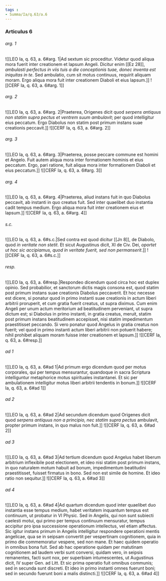 ```yaml
---
tags : 
- Summa/Ia/q.63/a.6
---
```


### Articulus 6

###### arg. 1
![[LEO Ia, q. 63, a. 6#arg. 1|Ad sextum sic proceditur. Videtur quod aliqua mora fuerit inter creationem et lapsum Angeli. Dicitur enim [[Ez 28]], *ambulasti perfectus in viis tuis a die conceptionis tuae, donec inventa est iniquitas in te*. Sed ambulatio, cum sit motus continuus, requirit aliquam moram. Ergo aliqua mora fuit inter creationem Diaboli et eius lapsum.]]
![[CERF Ia, q. 63, a. 6#arg. 1]]

###### arg. 2
![[LEO Ia, q. 63, a. 6#arg. 2|Praeterea, Origenes dicit quod *serpens antiquus non statim supra pectus et ventrem suum ambulavit*; per quod intelligitur eius peccatum. Ergo Diabolus non statim post primum instans suae creationis peccavit.]]
![[CERF Ia, q. 63, a. 6#arg. 2]]

###### arg. 3
![[LEO Ia, q. 63, a. 6#arg. 3|Praeterea, posse peccare commune est homini et Angelo. Fuit autem aliqua mora inter formationem hominis et eius peccatum. Ergo, pari ratione, fuit aliqua mora inter formationem Diaboli et eius peccatum.]]
![[CERF Ia, q. 63, a. 6#arg. 3]]

###### arg. 4
![[LEO Ia, q. 63, a. 6#arg. 4|Praeterea, aliud instans fuit in quo Diabolus peccavit, ab instanti in quo creatus fuit. Sed inter quaelibet duo instantia cadit tempus medium. Ergo aliqua mora fuit inter creationem eius et lapsum.]]
![[CERF Ia, q. 63, a. 6#arg. 4]]

###### s.c.
![[LEO Ia, q. 63, a. 6#s.c.|Sed contra est quod dicitur [[Jn 8]], de Diabolo, quod *in veritate non stetit*. Et sicut Augustinus dicit, XI de Civ. Dei, *oportet ut hoc sic accipiamus, quod in veritate fuerit, sed non permanserit*.]]
![[CERF Ia, q. 63, a. 6#s.c.]]

###### resp.
![[LEO Ia, q. 63, a. 6#resp.|Respondeo dicendum quod circa hoc est duplex opinio. Sed probabilior, et sanctorum dictis magis consona est, quod statim post primum instans suae creationis Diabolus peccaverit. Et hoc necesse est dicere, si ponatur quod in primo instanti suae creationis in actum liberi arbitrii proruperit, et cum gratia fuerit creatus, ut supra diximus. Cum enim Angeli per unum actum meritorium ad beatitudinem perveniant, ut supra dictum est; si Diabolus in primo instanti, in gratia creatus, meruit, statim post primum instans beatitudinem accepisset, nisi statim impedimentum praestitisset peccando. Si vero ponatur quod Angelus in gratia creatus non fuerit; vel quod in primo instanti actum liberi arbitrii non potuerit habere; nihil prohibet aliquam moram fuisse inter creationem et lapsum.]]
![[CERF Ia, q. 63, a. 6#resp.]]

###### ad 1
![[LEO Ia, q. 63, a. 6#ad 1|Ad primum ergo dicendum quod per motus corporales, qui per tempus mensurantur, quandoque in sacra Scriptura intelliguntur metaphorice motus spirituales instantanei. Et sic per ambulationem intelligitur motus liberi arbitrii tendentis in bonum.]]
![[CERF Ia, q. 63, a. 6#ad 1]]

###### ad 2
![[LEO Ia, q. 63, a. 6#ad 2|Ad secundum dicendum quod Origenes dicit quod *serpens antiquus non a principio, nec statim supra pectus* ambulavit, propter primum instans, in quo malus non fuit.]]
![[CERF Ia, q. 63, a. 6#ad 2]]

###### ad 3
![[LEO Ia, q. 63, a. 6#ad 3|Ad tertium dicendum quod Angelus habet liberum arbitrium inflexibile post electionem, et ideo nisi statim post primum instans, in quo naturalem motum habuit ad bonum, impedimentum beatitudini praestitisset, fuisset firmatus in bono. Sed non est simile de homine. Et ideo ratio non sequitur.]]
![[CERF Ia, q. 63, a. 6#ad 3]]

###### ad 4
![[LEO Ia, q. 63, a. 6#ad 4|Ad quartum dicendum quod inter quaelibet duo instantia esse tempus medium, habet veritatem inquantum tempus est continuum, ut probatur in VI Physic. Sed in Angelis, qui non sunt subiecti caelesti motui, qui primo per tempus continuum mensuratur, tempus accipitur pro ipsa successione operationum intellectus, vel etiam affectus. Sic igitur instans primum in Angelis intelligitur respondere operationi mentis angelicae, qua se in seipsam convertit per vespertinam cognitionem, quia in primo die commemoratur vespere, sed non mane. Et haec quidem operatio in omnibus bona fuit. Sed ab hac operatione quidam per matutinam cognitionem ad laudem verbi sunt conversi, quidam vero, in seipsis remanentes, facti sunt nox, per superbiam intumescentes, ut Augustinus dicit, IV super Gen. ad Litt. Et sic prima operatio fuit omnibus communis; sed in secunda sunt discreti. Et ideo in primo instanti omnes fuerunt boni; sed in secundo fuerunt boni a malis distincti.]]
![[CERF Ia, q. 63, a. 6#ad 4]]

